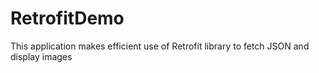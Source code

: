# RetrofitDemo
This application makes efficient use of Retrofit library to fetch JSON and display images
